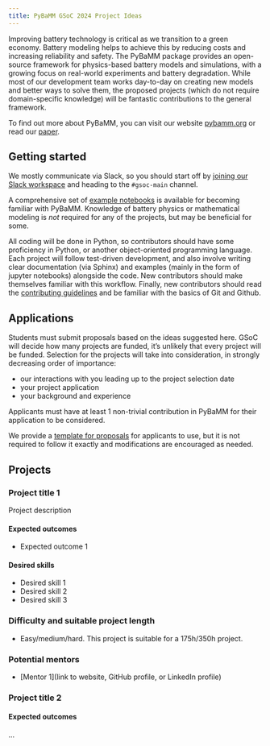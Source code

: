 ```yaml
---
title: PyBaMM GSoC 2024 Project Ideas
---
```


Improving battery technology is critical as we transition to a green economy. Battery modeling helps to achieve this by reducing costs and increasing reliability and safety. The PyBaMM package provides an open-source framework for physics-based battery models and simulations, with a growing focus on real-world experiments and battery degradation.
While most of our development team works day-to-day on creating new models and better ways to solve them, the proposed projects (which do not require domain-specific knowledge) will be fantastic contributions to the general framework.

To find out more about PyBaMM, you can visit our website [pybamm.org](/) or read our [paper](https://openresearchsoftware.metajnl.com/articles/10.5334/jors.309/).

## Getting started

We mostly communicate via Slack, so you should start off by [joining our Slack workspace](https://www.pybamm.org/contact) and heading to the `#gsoc-main` channel.

A comprehensive set of [example notebooks](https://docs.pybamm.org/en/latest/source/examples/index.html) is available for becoming familiar with PyBaMM.
Knowledge of battery physics or mathematical modeling is *not* required for any of the projects, but may be beneficial for some.

All coding will be done in Python, so contributors should have some proficiency in Python, or another object-oriented programming language.
Each project will follow test-driven development, and also involve writing clear documentation (via Sphinx) and examples (mainly in the form of jupyter notebooks) alongside the code. New contributors should make themselves familiar with this workflow.
Finally, new contributors should read the [contributing guidelines](https://github.com/pybamm-team/PyBaMM/blob/develop/CONTRIBUTING.md) and be familiar with the basics of Git and Github.

## Applications

Students must submit proposals based on the ideas suggested here. GSoC will decide how many projects are funded, it’s unlikely that every project will be funded. Selection for the projects will take into consideration, in strongly decreasing order of importance:

- our interactions with you leading up to the project selection date
- your project application
- your background and experience

Applicants must have at least 1 non-trivial contribution in PyBaMM for their application to be considered.

We provide a [template for proposals](https://docs.google.com/document/d/1gER-yFt5_exHEu9Lx-jfrTH8I7QQXci8oDKH-5wgMys/edit?usp=sharing) for applicants to use, but it is not required to follow it exactly and modifications are encouraged as needed.

## Projects

### Project title 1

Project description

#### Expected outcomes

* Expected outcome 1

#### Desired skills

* Desired skill 1
* Desired skill 2
* Desired skill 3

### Difficulty and suitable project length

* Easy/medium/hard. This project is suitable for a 175h/350h project.

### Potential mentors

* [Mentor 1](link to website, GitHub profile, or LinkedIn profile)

### Project title 2

#### Expected outcomes

...
